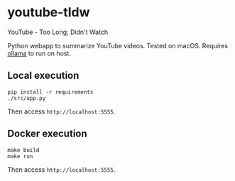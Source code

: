 # youtube-tldw
YouTube - Too Long; Didn't Watch

Python webapp to summarize YouTube videos. Tested on macOS. Requires [ollama](https://ollama.ai) to run on host.

## Local execution

```
pip install -r requirements
./src/app.py
```

Then access `http://localhost:5555`.

## Docker execution

```
make build
make run
```

Then access `http://localhost:5555`.
